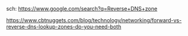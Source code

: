sch: https://www.google.com/search?q=Reverse+DNS+zone

https://www.cbtnuggets.com/blog/technology/networking/forward-vs-reverse-dns-lookup-zones-do-you-need-both
